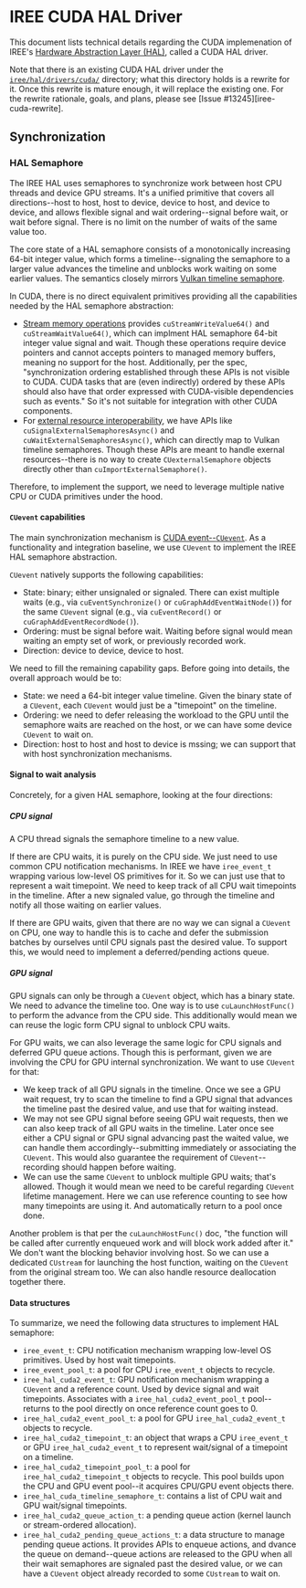 # IREE CUDA HAL Driver

This document lists technical details regarding the CUDA implemenation of
IREE's [Hardware Abstraction Layer (HAL)][iree-hal], called a CUDA HAL driver.

Note that there is an existing CUDA HAL driver under the
[`iree/hal/drivers/cuda/`][iree-cuda] directory; what this directory holds is
a rewrite for it. Once this rewrite is mature enough, it will replace the
existing one. For the rewrite rationale, goals, and plans, please see
[Issue #13245][iree-cuda-rewrite].

## Synchronization

### HAL Semaphore

The IREE HAL uses semaphores to synchronize work between host CPU threads and
device GPU streams. It's a unified primitive that covers all directions--host
to host, host to device, device to host, and device to device, and allows
flexible signal and wait ordering--signal before wait, or wait before signal.
There is no limit on the number of waits of the same value too.

The core state of a HAL semaphore consists of a monotonically increasing 64-bit
integer value, which forms a timeline--signaling the semaphore to a larger
value advances the timeline and unblocks work waiting on some earlier values.
The semantics closely mirrors
[Vulkan timeline semaphore][vulkan-timeline-semaphore].

In CUDA, there is no direct equivalent primitives providing all the capabilities
needed by the HAL semaphore abstraction:

* [Stream memory operations][cu-mem-ops] provides `cuStreamWriteValue64()` and
  `cuStreamWaitValue64()`, which can implment HAL semaphore 64-bit integer value
  signal and wait. Though these operations require device pointers and cannot
  accepts pointers to managed memory buffers, meaning no support for the host.
  Additionally, per the spec, "synchronization ordering established through
  these APIs is not visible to CUDA. CUDA tasks that are (even indirectly)
  ordered by these APIs should also have that order expressed with
  CUDA-visible dependencies such as events." So it's not suitable for
  integration with other CUDA components.
* For [external resource interoperability][cu-external-resource], we have APIs
  like `cuSignalExternalSemaphoresAsync()` and `cuWaitExternalSemaphoresAsync()`,
  which can directly map to Vulkan timeline semaphores. Though these APIs are
  meant to handle exernal resources--there is no way to create
  `CUexternalSemaphore` objects directly other than `cuImportExternalSemaphore()`.

Therefore, to implement the support, we need to leverage multiple native CPU or
CUDA primitives under the hood.

#### `CUevent` capabilities

The main synchronization mechanism is [CUDA event--`CUevent`][cu-event].
As a functionality and integration baseline, we use `CUevent` to implement the
IREE HAL semaphore abstraction.

`CUevent` natively supports the following capabilities:

* State: binary; either unsignaled or signaled. There can exist multiple
  waits (e.g., via `cuEventSynchronize()` or `cuGraphAddEventWaitNode()`) for
  the same `CUevent` signal (e.g., via `cuEventRecord()` or
  `cuGraphAddEventRecordNode()`).
* Ordering: must be signal before wait. Waiting before signal would mean
  waiting an empty set of work, or previously recorded work.
* Direction: device to device, device to host.

We need to fill the remaining capability gaps. Before going into details,
the overall approach would be to:

* State: we need a 64-bit integer value timeline. Given the binary state of
  a `CUevent`, each `CUevent` would just be a "timepoint" on the timeline.
* Ordering: we need to defer releasing the workload to the GPU until the
  semaphore waits are reached on the host, or we can have some device
  `CUevent` to wait on.
* Direction: host to host and host to device is mssing; we can support that
  with host synchronization mechanisms.

#### Signal to wait analysis

Concretely, for a given HAL semaphore, looking at the four directions:

##### CPU signal

A CPU thread signals the semaphore timeline to a new value.

If there are CPU waits, it is purely on the CPU side. We just need to use common
CPU notification mechanisms. In IREE we have `iree_event_t` wrapping various
low-level OS primitives for it. So we can just use that to represent a wait
timepoint. We need to keep track of all CPU wait timepoints in the timeline.
After a new signaled value, go through the timeline and notify all those waiting
on earlier values.

If there are GPU waits, given that there are no way we can signal a `CUevent` on
CPU, one way to handle this is to cache and defer the submission batches by
ourselves until CPU signals past the desired value. To support this, we would
need to implement a deferred/pending actions queue.

##### GPU signal

GPU signals can only be through a `CUevent` object, which has a binary state.
We need to advance the timeline too. One way is to use `cuLaunchHostFunc()`
to perform the advance from the CPU side. This additionally would mean we can
reuse the logic form CPU signal to unblock CPU waits.

For GPU waits, we can also leverage the same logic for CPU signals and deferred
GPU queue actions. Though this is performant, given we are involving the CPU
for GPU internal synchronization. We want to use `CUevent` for that:

* We keep track of all GPU signals in the timeline. Once we see a GPU wait
  request, try to scan the timeline to find a GPU signal that advances the
  timeline past the desired value, and use that for waiting instead.
* We may not see GPU signal before seeing GPU wait requests, then we can also
  keep track of all GPU waits in the timeline. Later once see either a CPU
  signal or GPU signal advancing past the waited value, we can handle them
  accordingly--submitting immediately or associating the `CUevent`.
  This would also guarantee the requirement of `CUevent`--recording should
  happen before waiting.
* We can use the same `CUevent` to unblock multiple GPU waits; that's allowed.
  Though it would mean we need to be careful regarding `CUevent` lifetime
  management. Here we can use reference counting to see how many timepoints
  are using it. And automatically return to a pool once done.

Another problem is that per the `cuLaunchHostFunc()` doc, "the function will
be called after currently enqueued work and will block work added after it."
We don't want the blocking behavior involving host. So we can use a dedicated
`CUstream` for launching the host function, waiting on the `CUevent` from the
original stream too. We can also handle resource deallocation together there.

#### Data structures

To summarize, we need the following data structures to implement HAL semaphore:

* `iree_event_t`: CPU notification mechanism wrapping low-level OS primitives.
  Used by host wait timepoints.
* `iree_event_pool_t`: a pool for CPU `iree_event_t` objects to recycle.
* `iree_hal_cuda2_event_t`: GPU notification mechanism wrapping a `CUevent` and
  a reference count. Used by device signal and wait timepoints. Associates with
  a `iree_hal_cuda2_event_pool_t` pool--returns to the pool directly on once
  reference count goes to 0.
* `iree_hal_cuda2_event_pool_t`: a pool for GPU `iree_hal_cuda2_event_t` objects
  to recycle.
* `iree_hal_cuda2_timepoint_t`: an object that wraps a CPU `iree_event_t` or
  GPU `iree_hal_cuda2_event_t` to represent wait/signal of a timepoint on a
  timeline.
* `iree_hal_cuda2_timepoint_pool_t`: a pool for `iree_hal_cuda2_timepoint_t`
  objects to recycle. This pool builds upon the CPU and GPU event pool--it
  acquires CPU/GPU event objects there.
* `iree_hal_cuda_timeline_semaphore_t`: contains a list of CPU wait and GPU
  wait/signal timepoints.
* `iree_hal_cuda2_queue_action_t`: a pending queue action (kernel launch or
  stream-ordered allocation).
* `iree_hal_cuda2_pending_queue_actions_t`: a data structure to manage pending
  queue actions. It provides APIs to enqueue actions, and dvance the queue on
  demand--queue actions are released to the GPU when all their wait semaphores
  are signaled past the desired value, or we can have a `CUevent` object already
  recorded to some `CUstream` to wait on.


[iree-hal]: https://github.com/openxla/iree/tree/main/runtime/src/iree/hal
[iree-cuda]: https://github.com/openxla/iree/tree/main/runtime/src/iree/hal/drivers/cuda
[iree-cuda-rewite]: https://github.com/openxla/iree/issues/13245
[vulkan-timeline-semaphore]: https://www.khronos.org/blog/vulkan-timeline-semaphores
[cu-mem-ops]: https://docs.nvidia.com/cuda/cuda-driver-api/group__CUDA__MEMOP.html
[cu-external-resource]: https://docs.nvidia.com/cuda/cuda-driver-api/group__CUDA__EXTRES__INTEROP.html
[cu-event]: https://docs.nvidia.com/cuda/cuda-driver-api/group__CUDA__EVENT.html
